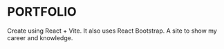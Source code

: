 # PORTFOLIO

Create using React + Vite.
It also uses React Bootstrap.
A site to show my career and knowledge.
